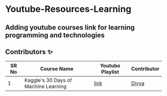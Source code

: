 # Youtube-Resources-Learning
## Adding youtube courses link for learning programming and technologies

## Contributors ✨

SR No   | Course Name | Youtube Playlist | Contributor 
--- | --- | --- | ---
1 | Kaggle's 30 Days of Machine Learning | [link](https://www.youtube.com/playlist?list=PL98nY_tJQXZnP-k3qCDd1hljVSciDV9_N) | [Divya](https://github.com/d-coder111)
